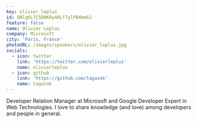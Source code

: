```yaml
---
key: olivier_leplus
id: DNlgKL7C5DNK0y48Lf7ylPB4bmk2
feature: false
name: Olivier Leplus
company: Microsoft
city: 'Paris, France'
photoURL: /images/speakers/olivier_leplus.jpg
socials:
  - icon: twitter
    link: 'https://twitter.com/olivierleplus'
    name: olivierleplus
  - icon: github
    link: 'https://github.com/tagazok'
    name: tagazok
---
```

Developer Relation Manager at Microsoft and Google Developer Expert in Web Technologies. I love to share knowledge (and love) among developers and people in general.